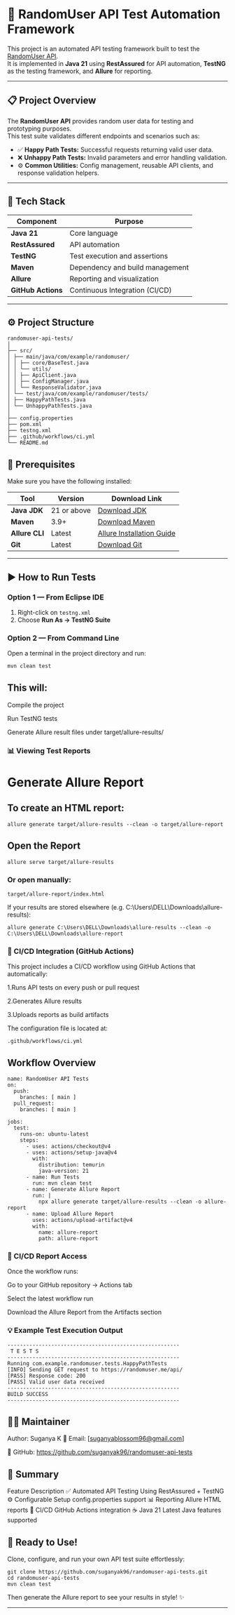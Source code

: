 # 🧪 RandomUser API Test Automation Framework

This project is an automated API testing framework built to test the [RandomUser API](https://randomuser.me/).  
It is implemented in **Java 21** using **RestAssured** for API automation, **TestNG** as the testing framework, and **Allure** for reporting.

---

## 📋 Project Overview

The **RandomUser API** provides random user data for testing and prototyping purposes.  
This test suite validates different endpoints and scenarios such as:

- ✅ **Happy Path Tests:** Successful requests returning valid user data.  
- ❌ **Unhappy Path Tests:** Invalid parameters and error handling validation.  
- ⚙️ **Common Utilities:** Config management, reusable API clients, and response validation helpers.

---

## 🧩 Tech Stack

| Component | Purpose |
|------------|----------|
| **Java 21** | Core language |
| **RestAssured** | API automation |
| **TestNG** | Test execution and assertions |
| **Maven** | Dependency and build management |
| **Allure** | Reporting and visualization |
| **GitHub Actions** | Continuous Integration (CI/CD) |

---

## ⚙️ Project Structure

```
randomuser-api-tests/
│
├── src/
│ ├── main/java/com/example/randomuser/
│ │ ├── core/BaseTest.java
│ │ └── utils/
│ │ ├── ApiClient.java
│ │ ├── ConfigManager.java
│ │ └── ResponseValidator.java
│ └── test/java/com/example/randomuser/tests/
│ ├── HappyPathTests.java
│ └── UnhappyPathTests.java
│
├── config.properties
├── pom.xml
├── testng.xml
├── .github/workflows/ci.yml
└── README.md
```

## 🧾 Prerequisites

Make sure you have the following installed:

| Tool | Version | Download Link |
|------|----------|----------------|
| **Java JDK** | 21 or above | [Download JDK](https://adoptium.net/) |
| **Maven** | 3.9+ | [Download Maven](https://maven.apache.org/download.cgi) |
| **Allure CLI** | Latest | [Allure Installation Guide](https://docs.qameta.io/allure/#_installing_a_commandline) |
| **Git** | Latest | [Download Git](https://git-scm.com/downloads) |

---

## ▶️ How to Run Tests

### Option 1 — From Eclipse IDE

1. Right-click on `testng.xml`  
2. Choose **Run As → TestNG Suite**

### Option 2 — From Command Line

Open a terminal in the project directory and run:

```bash
mvn clean test
```

## This will:

Compile the project

Run TestNG tests

Generate Allure result files under target/allure-results/

### 📊 Viewing Test Reports

# Generate Allure Report

## To create an HTML report:
```
allure generate target/allure-results --clean -o target/allure-report
```
## Open the Report

```
allure serve target/allure-results
```

### Or open manually:

```
target/allure-report/index.html
```

If your results are stored elsewhere (e.g. C:\Users\DELL\Downloads\allure-results):

```
allure generate C:\Users\DELL\Downloads\allure-results --clean -o C:\Users\DELL\Downloads\allure-report
```

### 🚀 CI/CD Integration (GitHub Actions)

This project includes a CI/CD workflow using GitHub Actions that automatically:

1.Runs API tests on every push or pull request

2.Generates Allure results

3.Uploads reports as build artifacts

The configuration file is located at:
```
.github/workflows/ci.yml
```

## Workflow Overview
```
name: RandomUser API Tests
on:
  push:
    branches: [ main ]
  pull_request:
    branches: [ main ]

jobs:
  test:
    runs-on: ubuntu-latest
    steps:
      - uses: actions/checkout@v4
      - uses: actions/setup-java@v4
        with:
          distribution: temurin
          java-version: 21
      - name: Run Tests
        run: mvn clean test
      - name: Generate Allure Report
        run: |
          npx allure generate target/allure-results --clean -o allure-report
      - name: Upload Allure Report
        uses: actions/upload-artifact@v4
        with:
          name: allure-report
          path: allure-report
```

### 📂 CI/CD Report Access

Once the workflow runs:

Go to your GitHub repository → Actions tab

Select the latest workflow run

Download the Allure Report from the Artifacts section

### 💡 Example Test Execution Output
```
-------------------------------------------------------
 T E S T S
-------------------------------------------------------
Running com.example.randomuser.tests.HappyPathTests
[INFO] Sending GET request to https://randomuser.me/api/
[PASS] Response code: 200
[PASS] Valid user data received
-------------------------------------------------------
BUILD SUCCESS
-------------------------------------------------------
```

## 👩‍💻 Maintainer

Author: Suganya K
📧 Email: [suganyablossom96@gmail.com]

🔗 GitHub: https://github.com/suganyak96/randomuser-api-tests

## 🏁 Summary
Feature	Description
✅ Automated API Testing	Using RestAssured + TestNG
⚙️ Configurable Setup	config.properties support
📊 Reporting	Allure HTML reports
🔁 CI/CD	GitHub Actions integration
☕ Java 21	Latest Java features supported

## 🎉 Ready to Use!

Clone, configure, and run your own API test suite effortlessly:
```
git clone https://github.com/suganyak96/randomuser-api-tests.git
cd randomuser-api-tests
mvn clean test
```

Then generate the Allure report to see your results in style! ✨


---


